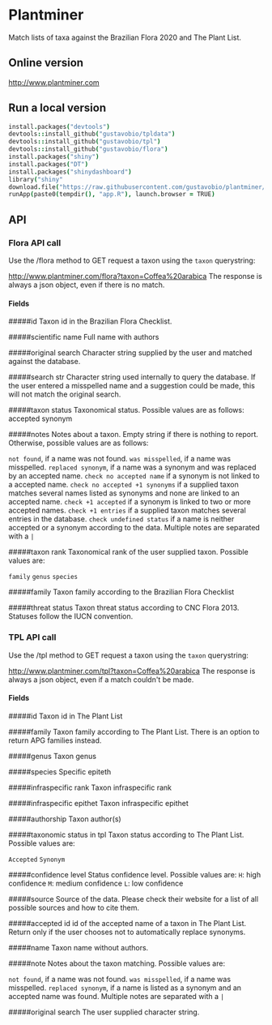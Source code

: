 # Plantminer
Match lists of taxa against the Brazilian Flora 2020 and The Plant List.

## Online version
http://www.plantminer.com

## Run a local version
```coffee
install.packages("devtools")
devtools::install_github("gustavobio/tpldata")
devtools::install_github("gustavobio/tpl")
devtools::install_github("gustavobio/flora")
install.packages("shiny")
install.packages("DT")
install.packages("shinydashboard")
library("shiny"
download.file("https://raw.githubusercontent.com/gustavobio/plantminer/master/app.R", paste0(tempdir(), "app.R"))
runApp(paste0(tempdir(), "app.R"), launch.browser = TRUE)
```
## API

### Flora API call
Use the /flora method to GET request a taxon using the `taxon` querystring:

http://www.plantminer.com/flora?taxon=Coffea%20arabica
The response is always a json object, even if there is no match.

#### Fields

#####id
Taxon id in the Brazilian Flora Checklist.

#####scientific name
Full name with authors

#####original search
Character string supplied by the user and matched against the database.

#####search str
Character string used internally to query the database. If the user entered a misspelled name and a suggestion could be made, this will not match the original search.

#####taxon status
Taxonomical status. Possible values are as follows:
accepted
synonym

#####notes
Notes about a taxon. Empty string if there is nothing to report. Otherwise, possible values are as follows:

`not found`, if a name was not found.
`was misspelled`, if a name was misspelled.
`replaced synonym`, if a name was a synonym and was replaced by an accepted name.
`check no accepted name` if a synonym is not linked to a accepted name.
`check no accepted +1 synonyms` if a supplied taxon matches several names listed as synonyms and none are linked to an accepted name.
`check +1 accepted` if a synonym is linked to two or more accepted names.
`check +1 entries` if a supplied taxon matches several entries in the database.
`check undefined status` if a name is neither accepted or a synonym according to the data.
Multiple notes are separated with a `|`

#####taxon rank
Taxonomical rank of the user supplied taxon. Possible values are:

`family`
`genus`
`species`

#####family
Taxon family according to the Brazilian Flora Checklist

#####threat status
Taxon threat status according to CNC Flora 2013. Statuses follow the IUCN convention.

### TPL API call
Use the /tpl method to GET request a taxon using the `taxon` querystring:

http://www.plantminer.com/tpl?taxon=Coffea%20arabica
The response is always a json object, even if a match couldn't be made.

#### Fields
#####id
Taxon id in The Plant List

#####family
Taxon family according to The Plant List. There is an option to return APG families instead.

#####genus
Taxon genus

#####species
Specific epiteth

#####infraspecific rank
Taxon infraspecific rank

#####infraspecific epithet
Taxon infraspecific epithet

#####authorship
Taxon author(s)

#####taxonomic status in tpl
Taxon status according to The Plant List. Possible values are:

`Accepted`
`Synonym`

#####confidence level
Status confidence level. Possible values are:
`H`: high confidence
`M`: medium confidence
`L`: low confidence

#####source
Source of the data. Please check their website for a list of all possible sources and how to cite them.

#####accepted id
id of the accepted name of a taxon in The Plant List. Return only if the user chooses not to automatically replace synonyms.

#####name
Taxon name without authors.

#####note
Notes about the taxon matching. Possible values are:

`not found`, if a name was not found.
`was misspelled`, if a name was misspelled.
`replaced synonym`, if a name is listed as a synonym and an accepted name was found.
Multiple notes are separated with a `|`

#####original search
The user supplied character string.
